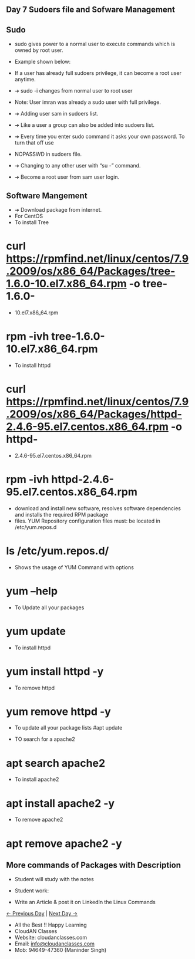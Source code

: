 ## Day 7 Sudoers file and Sofware Management

## Sudo 

  - sudo gives power to a normal user to execute commands which is owned by root user.
  - Example shown below:
  - If a user has already full sudoers privilege, it can become a root user anytime.
  - ➔ sudo -i changes from normal user to root user

  - Note: User imran was already a sudo user with full privilege.
  - ➔ Adding user sam in sudoers list.

  - ➔ Like a user a group can also be added into sudoers list.
  - ➔ Every time you enter sudo command it asks your own password. To turn that off use
  - NOPASSWD in sudoers file.
  - ➔ Changing to any other user with “su -” command.
  - ➔ Become a root user from sam user login.

## Software Mangement

  - ➔ Download package from internet.
  - For CentOS
  - To install Tree
# curl https://rpmfind.net/linux/centos/7.9.2009/os/x86_64/Packages/tree-1.6.0-10.el7.x86_64.rpm -o tree-1.6.0-
  - 10.el7.x86_64.rpm
# rpm -ivh tree-1.6.0-10.el7.x86_64.rpm

  - To install httpd
# curl https://rpmfind.net/linux/centos/7.9.2009/os/x86_64/Packages/httpd-2.4.6-95.el7.centos.x86_64.rpm -o httpd-
  - 2.4.6-95.el7.centos.x86_64.rpm
# rpm -ivh httpd-2.4.6-95.el7.centos.x86_64.rpm

  - download and install new software, resolves software dependencies and installs the required RPM package
  - files. YUM Repository configuration files must: be located in /etc/yum.repos.d
# ls /etc/yum.repos.d/

  - Shows the usage of YUM Command with options
# yum –help

  - To Update all your packages
# yum update

  - To install httpd
# yum install httpd -y

  - To remove httpd
# yum remove httpd -y

  - To update all your package lists
#apt update

  - TO search for a <package> apache2
# apt search apache2

  - To install apache2
# apt install apache2 -y

  - To remove apache2
# apt remove apache2 -y

## More commands of Packages with Description

  - Student will study with the notes


  - Student work:
  - Write an Article & post it on LinkedIn the Linux Commands

[← Previous Day](../Day06/README.md) | [Next Day →](../Day08/README.md)


 - All the Best !! Happy Learning
 - CloudAN Classes
 - Website: cloudanclasses.com
 - Email: info@cloudanclasses.com
 - Mob: 94649-47360 (Maninder Singh)
